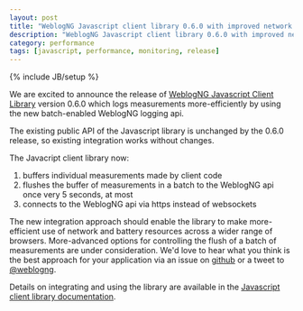 ```yaml
---
layout: post
title: "WeblogNG Javascript client library 0.6.0 with improved network efficiency"
description: "WeblogNG Javascript client library 0.6.0 with improved network efficiency"
category: performance
tags: [javascript, performance, monitoring, release]
---
```

{% include JB/setup %}

We are excited to announce the release of [WeblogNG Javascript Client Library](https://github.com/weblogng/weblogng-client-javascript) version 0.6.0 which logs measurements more-efficiently by using the new batch-enabled WeblogNG logging api.

The existing public API of the Javascript library is unchanged by the 0.6.0 release, so existing integration works without changes.

The Javacript client library now:

1. buffers individual measurements made by client code
2. flushes the buffer of measurements in a batch to the WeblogNG api once very 5 seconds, at most
3. connects to the WeblogNG api via https instead of websockets

The new integration approach should enable the library to make more-efficient use of network and battery resources across a wider range of browsers.  More-advanced options for controlling the flush of a batch of measurements are under consideration.  We'd love to hear what you think is the best approach for your application via an issue on [github](https://github.com/weblogng/weblogng-client-javascript) or a tweet to [@weblogng](https://twitter.com/weblogng).

Details on integrating and using the library are available in the [Javascript client library documentation](http://docs.weblogng.com/en/latest/client-library-javascript.html).